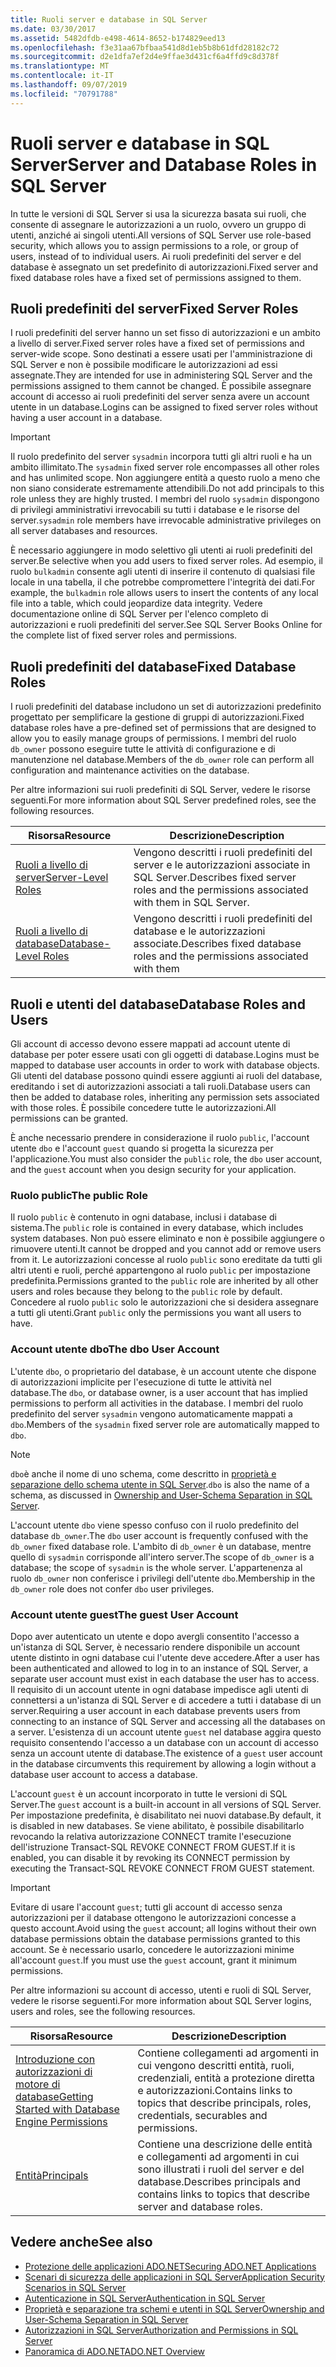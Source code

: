 ```yaml
---
title: Ruoli server e database in SQL Server
ms.date: 03/30/2017
ms.assetid: 5482dfdb-e498-4614-8652-b174829eed13
ms.openlocfilehash: f3e31aa67bfbaa541d8d1eb5b8b61dfd28182c72
ms.sourcegitcommit: d2e1dfa7ef2d4e9ffae3d431cf6a4ffd9c8d378f
ms.translationtype: MT
ms.contentlocale: it-IT
ms.lasthandoff: 09/07/2019
ms.locfileid: "70791788"
---
```

# <a name="server-and-database-roles-in-sql-server"></a><span data-ttu-id="4be34-102">Ruoli server e database in SQL Server</span><span class="sxs-lookup"><span data-stu-id="4be34-102">Server and Database Roles in SQL Server</span></span>
<span data-ttu-id="4be34-103">In tutte le versioni di SQL Server si usa la sicurezza basata sui ruoli, che consente di assegnare le autorizzazioni a un ruolo, ovvero un gruppo di utenti, anziché ai singoli utenti.</span><span class="sxs-lookup"><span data-stu-id="4be34-103">All versions of SQL Server use role-based security, which allows you to assign permissions to a role, or group of users, instead of to individual users.</span></span> <span data-ttu-id="4be34-104">Ai ruoli predefiniti del server e del database è assegnato un set predefinito di autorizzazioni.</span><span class="sxs-lookup"><span data-stu-id="4be34-104">Fixed server and fixed database roles have a fixed set of permissions assigned to them.</span></span>  
  
## <a name="fixed-server-roles"></a><span data-ttu-id="4be34-105">Ruoli predefiniti del server</span><span class="sxs-lookup"><span data-stu-id="4be34-105">Fixed Server Roles</span></span>  
 <span data-ttu-id="4be34-106">I ruoli predefiniti del server hanno un set fisso di autorizzazioni e un ambito a livello di server.</span><span class="sxs-lookup"><span data-stu-id="4be34-106">Fixed server roles have a fixed set of permissions and server-wide scope.</span></span> <span data-ttu-id="4be34-107">Sono destinati a essere usati per l'amministrazione di SQL Server e non è possibile modificare le autorizzazioni ad essi assegnate.</span><span class="sxs-lookup"><span data-stu-id="4be34-107">They are intended for use in administering SQL Server and the permissions assigned to them cannot be changed.</span></span> <span data-ttu-id="4be34-108">È possibile assegnare account di accesso ai ruoli predefiniti del server senza avere un account utente in un database.</span><span class="sxs-lookup"><span data-stu-id="4be34-108">Logins can be assigned to fixed server roles without having a user account in a database.</span></span>  
  
> [!IMPORTANT]
> <span data-ttu-id="4be34-109">Il ruolo predefinito del server `sysadmin` incorpora tutti gli altri ruoli e ha un ambito illimitato.</span><span class="sxs-lookup"><span data-stu-id="4be34-109">The `sysadmin` fixed server role encompasses all other roles and has unlimited scope.</span></span> <span data-ttu-id="4be34-110">Non aggiungere entità a questo ruolo a meno che non siano considerate estremamente attendibili.</span><span class="sxs-lookup"><span data-stu-id="4be34-110">Do not add principals to this role unless they are highly trusted.</span></span> <span data-ttu-id="4be34-111">I membri del ruolo `sysadmin` dispongono di privilegi amministrativi irrevocabili su tutti i database e le risorse del server.</span><span class="sxs-lookup"><span data-stu-id="4be34-111">`sysadmin` role members have irrevocable administrative privileges on all server databases and resources.</span></span>  
  
 <span data-ttu-id="4be34-112">È necessario aggiungere in modo selettivo gli utenti ai ruoli predefiniti del server.</span><span class="sxs-lookup"><span data-stu-id="4be34-112">Be selective when you add users to fixed server roles.</span></span> <span data-ttu-id="4be34-113">Ad esempio, il ruolo `bulkadmin` consente agli utenti di inserire il contenuto di qualsiasi file locale in una tabella, il che potrebbe compromettere l'integrità dei dati.</span><span class="sxs-lookup"><span data-stu-id="4be34-113">For example, the `bulkadmin` role allows users to insert the contents of any local file into a table, which could jeopardize data integrity.</span></span> <span data-ttu-id="4be34-114">Vedere documentazione online di SQL Server per l'elenco completo di autorizzazioni e ruoli predefiniti del server.</span><span class="sxs-lookup"><span data-stu-id="4be34-114">See SQL Server Books Online for the complete list of fixed server roles and permissions.</span></span>  
  
## <a name="fixed-database-roles"></a><span data-ttu-id="4be34-115">Ruoli predefiniti del database</span><span class="sxs-lookup"><span data-stu-id="4be34-115">Fixed Database Roles</span></span>  
 <span data-ttu-id="4be34-116">I ruoli predefiniti del database includono un set di autorizzazioni predefinito progettato per semplificare la gestione di gruppi di autorizzazioni.</span><span class="sxs-lookup"><span data-stu-id="4be34-116">Fixed database roles have a pre-defined set of permissions that are designed to allow you to easily manage groups of permissions.</span></span> <span data-ttu-id="4be34-117">I membri del ruolo `db_owner` possono eseguire tutte le attività di configurazione e di manutenzione nel database.</span><span class="sxs-lookup"><span data-stu-id="4be34-117">Members of the `db_owner` role can perform all configuration and maintenance activities on the database.</span></span>  
  
 <span data-ttu-id="4be34-118">Per altre informazioni sui ruoli predefiniti di SQL Server, vedere le risorse seguenti.</span><span class="sxs-lookup"><span data-stu-id="4be34-118">For more information about SQL Server predefined roles, see the following resources.</span></span>  
  
|<span data-ttu-id="4be34-119">Risorsa</span><span class="sxs-lookup"><span data-stu-id="4be34-119">Resource</span></span>|<span data-ttu-id="4be34-120">Descrizione</span><span class="sxs-lookup"><span data-stu-id="4be34-120">Description</span></span>|  
|--------------|-----------------|  
|[<span data-ttu-id="4be34-121">Ruoli a livello di server</span><span class="sxs-lookup"><span data-stu-id="4be34-121">Server-Level Roles</span></span>](/sql/relational-databases/security/authentication-access/server-level-roles)|<span data-ttu-id="4be34-122">Vengono descritti i ruoli predefiniti del server e le autorizzazioni associate in SQL Server.</span><span class="sxs-lookup"><span data-stu-id="4be34-122">Describes fixed server roles and the permissions associated with them in SQL Server.</span></span>|  
|[<span data-ttu-id="4be34-123">Ruoli a livello di database</span><span class="sxs-lookup"><span data-stu-id="4be34-123">Database-Level Roles</span></span>](/sql/relational-databases/security/authentication-access/database-level-roles)|<span data-ttu-id="4be34-124">Vengono descritti i ruoli predefiniti del database e le autorizzazioni associate.</span><span class="sxs-lookup"><span data-stu-id="4be34-124">Describes fixed database roles and the permissions associated with them</span></span>|  
  
## <a name="database-roles-and-users"></a><span data-ttu-id="4be34-125">Ruoli e utenti del database</span><span class="sxs-lookup"><span data-stu-id="4be34-125">Database Roles and Users</span></span>  
 <span data-ttu-id="4be34-126">Gli account di accesso devono essere mappati ad account utente di database per poter essere usati con gli oggetti di database.</span><span class="sxs-lookup"><span data-stu-id="4be34-126">Logins must be mapped to database user accounts in order to work with database objects.</span></span> <span data-ttu-id="4be34-127">Gli utenti del database possono quindi essere aggiunti ai ruoli del database, ereditando i set di autorizzazioni associati a tali ruoli.</span><span class="sxs-lookup"><span data-stu-id="4be34-127">Database users can then be added to database roles, inheriting any permission sets associated with those roles.</span></span> <span data-ttu-id="4be34-128">È possibile concedere tutte le autorizzazioni.</span><span class="sxs-lookup"><span data-stu-id="4be34-128">All permissions can be granted.</span></span>  
  
 <span data-ttu-id="4be34-129">È anche necessario prendere in considerazione il ruolo `public`, l'account utente `dbo` e l'account `guest` quando si progetta la sicurezza per l'applicazione.</span><span class="sxs-lookup"><span data-stu-id="4be34-129">You must also consider the `public` role, the `dbo` user account, and the `guest` account when you design security for your application.</span></span>  
  
### <a name="the-public-role"></a><span data-ttu-id="4be34-130">Ruolo public</span><span class="sxs-lookup"><span data-stu-id="4be34-130">The public Role</span></span>  
 <span data-ttu-id="4be34-131">Il ruolo `public` è contenuto in ogni database, inclusi i database di sistema.</span><span class="sxs-lookup"><span data-stu-id="4be34-131">The `public` role is contained in every database, which includes system databases.</span></span> <span data-ttu-id="4be34-132">Non può essere eliminato e non è possibile aggiungere o rimuovere utenti.</span><span class="sxs-lookup"><span data-stu-id="4be34-132">It cannot be dropped and you cannot add or remove users from it.</span></span> <span data-ttu-id="4be34-133">Le autorizzazioni concesse al ruolo `public` sono ereditate da tutti gli altri utenti e ruoli, perché appartengono al ruolo `public` per impostazione predefinita.</span><span class="sxs-lookup"><span data-stu-id="4be34-133">Permissions granted to the `public` role are inherited by all other users and roles because they belong to the `public` role by default.</span></span> <span data-ttu-id="4be34-134">Concedere al ruolo `public` solo le autorizzazioni che si desidera assegnare a tutti gli utenti.</span><span class="sxs-lookup"><span data-stu-id="4be34-134">Grant `public` only the permissions you want all users to have.</span></span>  
  
### <a name="the-dbo-user-account"></a><span data-ttu-id="4be34-135">Account utente dbo</span><span class="sxs-lookup"><span data-stu-id="4be34-135">The dbo User Account</span></span>  
 <span data-ttu-id="4be34-136">L'utente `dbo`, o proprietario del database, è un account utente che dispone di autorizzazioni implicite per l'esecuzione di tutte le attività nel database.</span><span class="sxs-lookup"><span data-stu-id="4be34-136">The `dbo`, or database owner, is a user account that has implied permissions to perform all activities in the database.</span></span> <span data-ttu-id="4be34-137">I membri del ruolo predefinito del server `sysadmin` vengono automaticamente mappati a `dbo`.</span><span class="sxs-lookup"><span data-stu-id="4be34-137">Members of the `sysadmin` fixed server role are automatically mapped to `dbo`.</span></span>  
  
> [!NOTE]
> <span data-ttu-id="4be34-138">`dbo`è anche il nome di uno schema, come descritto in [proprietà e separazione dello schema utente in SQL Server](ownership-and-user-schema-separation-in-sql-server.md).</span><span class="sxs-lookup"><span data-stu-id="4be34-138">`dbo` is also the name of a schema, as discussed in [Ownership and User-Schema Separation in SQL Server](ownership-and-user-schema-separation-in-sql-server.md).</span></span>  
  
 <span data-ttu-id="4be34-139">L'account utente `dbo` viene spesso confuso con il ruolo predefinito del database `db_owner`.</span><span class="sxs-lookup"><span data-stu-id="4be34-139">The `dbo` user account is frequently confused with the `db_owner` fixed database role.</span></span> <span data-ttu-id="4be34-140">L'ambito di `db_owner` è un database, mentre quello di `sysadmin` corrisponde all'intero server.</span><span class="sxs-lookup"><span data-stu-id="4be34-140">The scope of `db_owner` is a database; the scope of `sysadmin` is the whole server.</span></span> <span data-ttu-id="4be34-141">L'appartenenza al ruolo `db_owner` non conferisce i privilegi dell'utente `dbo`.</span><span class="sxs-lookup"><span data-stu-id="4be34-141">Membership in the `db_owner` role does not confer `dbo` user privileges.</span></span>  
  
### <a name="the-guest-user-account"></a><span data-ttu-id="4be34-142">Account utente guest</span><span class="sxs-lookup"><span data-stu-id="4be34-142">The guest User Account</span></span>  
 <span data-ttu-id="4be34-143">Dopo aver autenticato un utente e dopo avergli consentito l'accesso a un'istanza di SQL Server, è necessario rendere disponibile un account utente distinto in ogni database cui l'utente deve accedere.</span><span class="sxs-lookup"><span data-stu-id="4be34-143">After a user has been authenticated and allowed to log in to an instance of SQL Server, a separate user account must exist in each database the user has to access.</span></span> <span data-ttu-id="4be34-144">Il requisito di un account utente in ogni database impedisce agli utenti di connettersi a un'istanza di SQL Server e di accedere a tutti i database di un server.</span><span class="sxs-lookup"><span data-stu-id="4be34-144">Requiring a user account in each database prevents users from connecting to an instance of SQL Server and accessing all the databases on a server.</span></span> <span data-ttu-id="4be34-145">L'esistenza di un account utente `guest` nel database aggira questo requisito consentendo l'accesso a un database con un account di accesso senza un account utente di database.</span><span class="sxs-lookup"><span data-stu-id="4be34-145">The existence of a `guest` user account in the database circumvents this requirement by allowing a login without a database user account to access a database.</span></span>  
  
 <span data-ttu-id="4be34-146">L'account `guest` è un account incorporato in tutte le versioni di SQL Server.</span><span class="sxs-lookup"><span data-stu-id="4be34-146">The `guest` account is a built-in account in all versions of SQL Server.</span></span> <span data-ttu-id="4be34-147">Per impostazione predefinita, è disabilitato nei nuovi database.</span><span class="sxs-lookup"><span data-stu-id="4be34-147">By default, it is disabled in new databases.</span></span> <span data-ttu-id="4be34-148">Se viene abilitato, è possibile disabilitarlo revocando la relativa autorizzazione CONNECT tramite l'esecuzione dell'istruzione Transact-SQL REVOKE CONNECT FROM GUEST.</span><span class="sxs-lookup"><span data-stu-id="4be34-148">If it is enabled, you can disable it by revoking its CONNECT permission by executing the Transact-SQL REVOKE CONNECT FROM GUEST statement.</span></span>  
  
> [!IMPORTANT]
> <span data-ttu-id="4be34-149">Evitare di usare l'account `guest`; tutti gli account di accesso senza autorizzazioni per il database ottengono le autorizzazioni concesse a questo account.</span><span class="sxs-lookup"><span data-stu-id="4be34-149">Avoid using the `guest` account; all logins without their own database permissions obtain the database permissions granted to this account.</span></span> <span data-ttu-id="4be34-150">Se è necessario usarlo, concedere le autorizzazioni minime all'account `guest`.</span><span class="sxs-lookup"><span data-stu-id="4be34-150">If you must use the `guest` account, grant it minimum permissions.</span></span>  
  
 <span data-ttu-id="4be34-151">Per altre informazioni su account di accesso, utenti e ruoli di SQL Server, vedere le risorse seguenti.</span><span class="sxs-lookup"><span data-stu-id="4be34-151">For more information about SQL Server logins, users and roles, see the following resources.</span></span>  
  
|<span data-ttu-id="4be34-152">Risorsa</span><span class="sxs-lookup"><span data-stu-id="4be34-152">Resource</span></span>|<span data-ttu-id="4be34-153">Descrizione</span><span class="sxs-lookup"><span data-stu-id="4be34-153">Description</span></span>|  
|--------------|-----------------|  
|[<span data-ttu-id="4be34-154">Introduzione con autorizzazioni di motore di database</span><span class="sxs-lookup"><span data-stu-id="4be34-154">Getting Started with Database Engine Permissions</span></span>](/sql/relational-databases/security/authentication-access/getting-started-with-database-engine-permissions)|<span data-ttu-id="4be34-155">Contiene collegamenti ad argomenti in cui vengono descritti entità, ruoli, credenziali, entità a protezione diretta e autorizzazioni.</span><span class="sxs-lookup"><span data-stu-id="4be34-155">Contains links to topics that describe principals, roles, credentials, securables and permissions.</span></span>|  
|[<span data-ttu-id="4be34-156">Entità</span><span class="sxs-lookup"><span data-stu-id="4be34-156">Principals</span></span>](/sql/relational-databases/security/authentication-access/principals-database-engine)|<span data-ttu-id="4be34-157">Contiene una descrizione delle entità e collegamenti ad argomenti in cui sono illustrati i ruoli del server e del database.</span><span class="sxs-lookup"><span data-stu-id="4be34-157">Describes principals and contains links to topics that describe server and database roles.</span></span>|  
  
## <a name="see-also"></a><span data-ttu-id="4be34-158">Vedere anche</span><span class="sxs-lookup"><span data-stu-id="4be34-158">See also</span></span>

- [<span data-ttu-id="4be34-159">Protezione delle applicazioni ADO.NET</span><span class="sxs-lookup"><span data-stu-id="4be34-159">Securing ADO.NET Applications</span></span>](../securing-ado-net-applications.md)
- [<span data-ttu-id="4be34-160">Scenari di sicurezza delle applicazioni in SQL Server</span><span class="sxs-lookup"><span data-stu-id="4be34-160">Application Security Scenarios in SQL Server</span></span>](application-security-scenarios-in-sql-server.md)
- [<span data-ttu-id="4be34-161">Autenticazione in SQL Server</span><span class="sxs-lookup"><span data-stu-id="4be34-161">Authentication in SQL Server</span></span>](authentication-in-sql-server.md)
- [<span data-ttu-id="4be34-162">Proprietà e separazione tra schemi e utenti in SQL Server</span><span class="sxs-lookup"><span data-stu-id="4be34-162">Ownership and User-Schema Separation in SQL Server</span></span>](ownership-and-user-schema-separation-in-sql-server.md)
- [<span data-ttu-id="4be34-163">Autorizzazioni in SQL Server</span><span class="sxs-lookup"><span data-stu-id="4be34-163">Authorization and Permissions in SQL Server</span></span>](authorization-and-permissions-in-sql-server.md)
- [<span data-ttu-id="4be34-164">Panoramica di ADO.NET</span><span class="sxs-lookup"><span data-stu-id="4be34-164">ADO.NET Overview</span></span>](../ado-net-overview.md)
